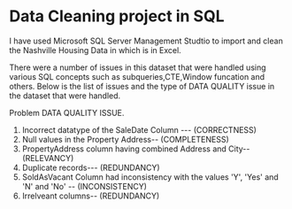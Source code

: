 #  Data Cleaning project in SQL

 I have used Microsoft SQL Server Management Studtio to import and clean the Nashville Housing Data in which is in Excel.

There were a number of issues in this dataset that were handled using various SQL concepts such as subqueries,CTE,Window funcation and others.
Below is the list of issues and the type of DATA QUALITY issue in the dataset that were handled.


   Problem                                               DATA QUALITY ISSUE.     
1. Incorrect datatype of the SaleDate Column ---           (CORRECTNESS)
2. Null values in the Property Address--                   (COMPLETENESS)
3. PropertyAddress column having combined Address and City-- (RELEVANCY)
4. Duplicate records---                                     (REDUNDANCY)
5. SoldAsVacant Column had inconsistency 
   with the values 'Y', 'Yes' and 'N' and 'No' --           (INCONSISTENCY)
6. Irrelveant columns--                                     (REDUNDANCY)


		
	
	


	
	
